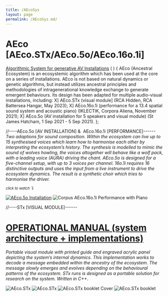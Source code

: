 ```yaml
---
title: /AEcoSys
layout: page
permalink: /AEcoSys.md/
---
```


# AEco [AEco.STx/AEco.5o/AEco.16o.1i]

<ins>Algorithmic System for generative AV Installations</ins> ( ) {
AEco (Ancestral Ecosystem) is an ecosystemic algorithm which has been used at the core on a series of installations. AEco is not based on natural dynamics or genetic algorithms, but instead utilizes ancestral principles and methodologies of intragenerational knowledge exchange to generate emergent behaviours. Its design has been adapted for multiple audio-visual installations, including: 
 X] AEco.STx (visual module] (RCA Hidden, RCA Battersea Hangar, May 2023); 
 X] AEco.16o.1i (performance for a 13.4 spatial sound system and acoustic piano) (IKLECTIK, Corpora Aliena, November 2021); 
 X] AEco.5o (AV installation for 5 speakers and visual module) (St James Hatcham, 1 Sep 2021 - 5 Sep 2021). 
};

//----AEco.5o [AV INSTALLATION] &  AEco.16o.1i [PERFORMANCE]------
*Two adaptions for sound composition. Within the ecosystem can live up to 15 synthesised voices which learn how to harmonise each other by interpreting the ecosystem’s history. The synthesis is modelled to mimic the sound of wolves howling, the voices altogether will behave like a wolf pack, with a leading voice (AURA) driving the chant. AEco.5o is designed for a five-channel setup, with up to 3 voices per channel. 16o.1i requires 16 distinctive outputs and uses the input from a live instrument to drive the ecosystem dynamics. The result is a synthetic choir which tries to harmonise the driver.*

   <sub>*click to watch ↴*</sub>
    
[<img alt="AEco.5o Installation" class="centered-image" src="/vlp1602.github.io/images/AecoInstall.jpg" />](https://youtu.be/uh-__MsMn8U?si=DxQZkWa-PKUjUdS7)
<img alt="Corpus AEco.16o.1i Performance with Piano" class="centered-image" src="/vlp1602.github.io/images/AecoPerf.jpg" />

  
//----STx [VISUAL MODULE]------

# [OPERATIONAL MANUAL (system architecture + implementations)](https://issuu.com/aecostx/docs/aecoguidedocu)
*Portable visual module with printed guide and engraved acrylic panel depicting the system’s internal dynamics. This implementation works to decode a message embedded within the ancestry of the ecosystem. The message slowly emerges and evolves depending on the behavioural patterns of the ecosystem. STx runs is designed as a portable solution for research on the system. Written in C++*.
  
<img alt="AEco.STx" class="centered-image" src="/vlp1602.github.io/images/AecoSys.png" />
<img alt="AEco.STx" class="centered-image" src="/vlp1602.github.io/images/AecoStx.jpg" />
<img alt="AEco.STx booklet Cover" class="centered-image" src="/vlp1602.github.io/images/AecoCover.jpg" />
<img alt="AEco.STx booklet" class="centered-image" src="/vlp1602.github.io/images/AecoGraph.jpg" />
